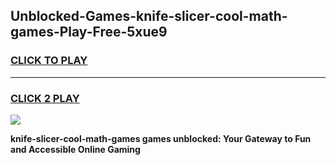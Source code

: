 
## Unblocked-Games-knife-slicer-cool-math-games-Play-Free-5xue9
<h3>
<a href="https://premium76.site?title=knife-slicer-cool-math-games&ref=23A">CLICK TO PLAY</a></h3>
<hr>

<h3>
<a href="https://premium76.site?title=knife-slicer-cool-math-games&ref=23A">CLICK 2 PLAY</a>
  
</h3>

<a href="https://premium76.site?title=knife-slicer-cool-math-games&ref=23A"><img src="https://clearcache.store/games.png"></a>


**knife-slicer-cool-math-games games unblocked: Your Gateway to Fun and Accessible Online Gaming**
